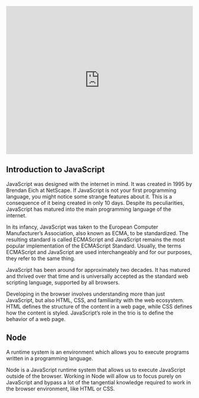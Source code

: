 <iframe src="https://player.vimeo.com/video/164169838?rel=0&autoplay=1" width="100%" height="400px" frameborder="0" webkitallowfullscreen="" mozallowfullscreen="" allowfullscreen="" style="line-height: 1.6em;" rel="line-height: 1.6em;"></iframe>

## Introduction to JavaScript

JavaScript was designed with the internet in mind. It was created in 1995 by Brendan Eich at NetScape. If JavaScript is not your first programming language, you might notice some strange features about it. This is a consequence of it being created in only 10 days. Despite its peculiarities, JavaScript has matured into the main programming language of the internet.

In its infancy, JavaScript was taken to the European Computer Manufacturer’s Association, also known as ECMA, to be standardized. The resulting standard is called ECMAScript and JavaScript remains the most popular implementation of the ECMAScript Standard. Usually, the terms ECMAScript and JavaScript are used interchangeably and for our purposes, they refer to the same thing.

JavaScript has been around for approximately two decades. It has matured and thrived over that time and is universally accepted as the standard web scripting language, supported by all browsers.

Developing in the browser involves understanding more than just JavaScript, but also HTML, CSS, and familiarity with the web ecosystem. HTML defines the structure of the content in a web page, while CSS defines how the content is styled. JavaScript’s role in the trio is to define the behavior of a web page.

## Node

A runtime system is an environment which allows you to execute programs written in a programming language.

Node is a JavaScript runtime system that allows us to execute JavaScript outside of the browser. Working in Node will allow us to focus purely on JavaScript and bypass a lot of the tangential knowledge required to work in the browser environment, like HTML or CSS.